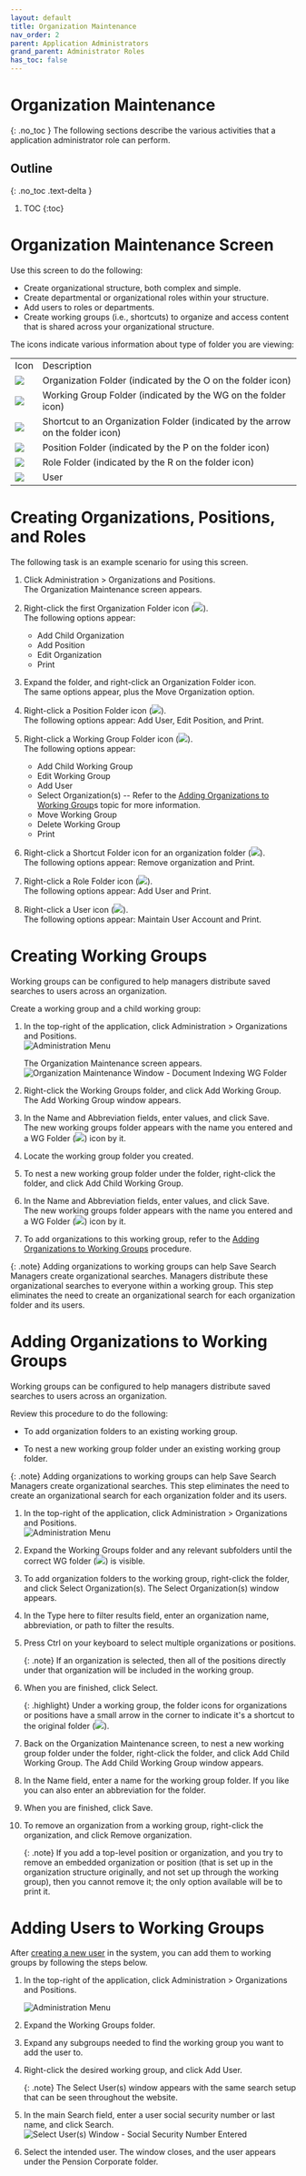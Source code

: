 ```yaml
---
layout: default
title: Organization Maintenance
nav_order: 2
parent: Application Administrators
grand_parent: Administrator Roles
has_toc: false
---
```

# Organization Maintenance
{: .no_toc }
The following sections describe the various activities that a application administrator role can perform.

## Outline
{: .no_toc .text-delta }
1. TOC
{:toc}

# Organization Maintenance Screen

Use this screen to do the following:

- Create organizational structure, both complex and simple.
- Create departmental or organizational roles within your structure.
- Add users to roles or departments.
- Create working groups (i.e., shortcuts) to organize and access content that is shared across your organizational structure.

The icons indicate various information about type of folder you are viewing:

|   |   |
|---|---|
|Icon|Description|
|![](/assets/images/organizational-folder-icon.PNG)|Organization Folder (indicated by the O on the folder icon)|
|![](/assets/images/WorkinGroup-folder-icon.PNG)|Working Group Folder (indicated by the WG on the folder icon)|
|![](/assets/images/organization-shortcut-icon.PNG)|Shortcut to an Organization Folder (indicated by the arrow on the folder icon)|
|![](/assets/images/Position-icon-folder.PNG)|Position Folder (indicated by the P on the folder icon)|
|![](/assets/images/roles-icon.PNG)|Role Folder (indicated by the R on the folder icon)|
|![](/assets/images/user-checked-out-doc-icon.png)|User|

# Creating Organizations, Positions, and Roles

The following task is an example scenario for using this screen.

1. Click Administration > Organizations and Positions.  
    The Organization Maintenance screen appears.

2. Right-click the first Organization Folder icon (![](/assets/images/organizational-folder-icon.PNG)).  
    The following options appear:
    - Add Child Organization
    - Add Position
    - Edit Organization
    - Print

3. Expand the folder, and right-click an Organization Folder icon.  
    The same options appear, plus the Move Organization option.

4. Right-click a Position Folder icon (![](/assets/images/Position-icon-folder.PNG)).  
    The following options appear: Add User, Edit Position, and Print.

5. Right-click a Working Group Folder icon (![](/assets/images/WorkinGroup-folder-icon.PNG)).  
    The following options appear:
    - Add Child Working Group
    - Edit Working Group
    - Add User
    - Select Organization(s) -- Refer to the [Adding Organizations to Working Group](/docs/administrator-roles/application-admin/organization-maintenance#adding-organizations-to-working-groups)s topic for more information.
    - Move Working Group
    - Delete Working Group
    - Print

6. Right-click a Shortcut Folder icon for an organization folder (![](/assets/images/organization-shortcut-icon.PNG)).  
    The following options appear: Remove organization and Print.

7. Right-click a Role Folder icon (![](/assets/images/roles-icon.PNG)).  
    The following options appear: Add User and Print.

8. Right-click a User icon (![](/assets/images/user-checked-out-doc-icon.png)).  
    The following options appear: Maintain User Account and Print.

# Creating Working Groups

Working groups can be configured to help managers distribute saved searches to users across an organization.

Create a working group and a child working group:

1. In the top-right of the application, click Administration > Organizations and Positions.  
    ![Administration Menu](/assets/images/Admin-options.png "Administration Menu")
    
    The Organization Maintenance screen appears.  
    ![Organization Maintenance Window - Document Indexing WG Folder](/assets/images/organizatons-and-positions-screen.png "Organization Maintenance Window - Document Indexing WG Folder")
    
2. Right-click the Working Groups folder, and click Add Working Group.  
    The Add Working Group window appears.
3. In the Name and Abbreviation fields, enter values, and click Save.  
    The new working groups folder appears with the name you entered and a WG Folder (![](/assets/images/WorkinGroup-folder-icon.PNG)) icon by it.
4. Locate the working group folder you created.
5. To nest a new working group folder under the folder, right-click the folder, and click Add Child Working Group.
6. In the Name and Abbreviation fields, enter values, and click Save.  
    The new working groups folder appears with the name you entered and a WG Folder (![](/assets/images/WorkinGroup-folder-icon.PNG)) icon by it.
7. To add organizations to this working group, refer to the [Adding Organizations to Working Groups](/docs/administrator-roles/application-admin/organization-maintenance#adding-organizations-to-working-groups) procedure.

{: .note}
Adding organizations to working groups can help Save Search Managers create organizational searches. Managers distribute these organizational searches to everyone within a working group. This step eliminates the need to create an organizational search for each organization folder and its users.

# Adding Organizations to Working Groups

Working groups can be configured to help managers distribute saved searches to users across an organization.

Review this procedure to do the following:

- To add organization folders to an existing working group.
    
- To nest a new working group folder under an existing working group folder.
    
{: .note}
Adding organizations to working groups can help Save Search Managers create organizational searches. This step eliminates the need to create an organizational search for each organization folder and its users.

1. In the top-right of the application, click Administration > Organizations and Positions.  
    ![Administration Menu](/assets/images/Admin-options.png "Administration Menu")
    
2. Expand the Working Groups folder and any relevant subfolders until the correct WG folder (![](/assets/images/WorkinGroup-folder-icon.PNG)) is visible.

3. To add organization folders to the working group, right-click the folder, and click Select Organization(s). The Select Organization(s) window appears.

4. In the Type here to filter results field, enter an organization name, abbreviation, or path to filter the results.

5. Press Ctrl on your keyboard to select multiple organizations or positions.

    {: .note}
    If an organization is selected, then all of the positions directly under that organization will be included in the working group.

6. When you are finished, click Select.

    {: .highlight}
    Under a working group, the folder icons for organizations or positions have a small arrow in the corner to indicate it's a shortcut to the original folder (![](/assets/images/organization-shortcut-icon.PNG)).

7. Back on the Organization Maintenance screen, to nest a new working group folder under the folder, right-click the folder, and click Add Child Working Group. The Add Child Working Group window appears.

8. In the Name field, enter a name for the working group folder. If you like you can also enter an abbreviation for the folder.

9. When you are finished, click Save.

10. To remove an organization from a working group, right-click the organization, and click Remove organization.  

    {: .note}
    If you add a top-level position or organization, and you try to remove an embedded organization or position (that is set up in the organization structure originally, and not set up through the working group), then you cannot remove it; the only option available will be to print it.

# Adding Users to Working Groups

After [creating a new user](/docs/administrator-roles/application-admin/manage-users#creating-a-new-person-entry) in the system, you can add them to working groups by following the steps below.

1. In the top-right of the application, click Administration > Organizations and Positions.
    
    ![Administration Menu](/assets/images/Admin-options.png "Administration Menu")
    
2. Expand the Working Groups folder.

3. Expand any subgroups needed to find the working group you want to add the user to.

4. Right-click the desired working group, and click Add User.
    
    {: .note}
    The Select User(s) window appears with the same search setup that can be seen throughout the website.
    
5. In the main Search field, enter a user social security number or last name, and click Search. ![Select User(s) Window - Social Security Number Entered](/assets/images/select-users-window.jpeg "Select User(s) Window - Social Security Number Entered")
    
6. Select the intended user. The window closes, and the user appears under the Pension Corporate folder.